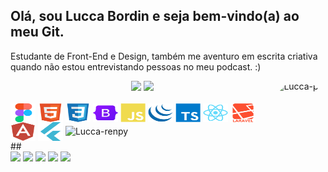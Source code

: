 ## Olá, sou Lucca Bordin e seja bem-vindo(a) ao meu Git.
Estudante de Front-End e Design, também me aventuro em escrita criativa quando não estou entrevistando pessoas no meu podcast. :)
<div align="center">
  <img height="180em" src="https://github-readme-stats.vercel.app/api?username=luccaamvs&show_icons=true&theme=dracula&include_all_commits=true&count_private=true"/>
  <img height="180em" src="https://github-readme-stats.vercel.app/api/top-langs/?username=luccaamvs&layout=compact&langs_count=7&theme=dracula"/>
  <img align="right" alt="Lucca-pic" height="200" style="border-radius:50px;" src="https://cdn.discordapp.com/attachments/350319974444957698/1008273741861617684/lucca-chibi.png">
</div>
<div style="display: inline_block"><br>
  <img align="center" alt="Lucca-figma" height="30" width="40" src="https://raw.githubusercontent.com/devicons/devicon/master/icons/figma/figma-original.svg">
  <img align="center" alt="Lucca-html" height="30" width="40" src="https://raw.githubusercontent.com/devicons/devicon/master/icons/html5/html5-original.svg">
  <img align="center" alt="Lucca-css" height="30" width="40" src="https://raw.githubusercontent.com/devicons/devicon/master/icons/css3/css3-original.svg">
  <img align="center" alt="Lucca-bootstrap" height="30" width="40" src="https://raw.githubusercontent.com/devicons/devicon/master/icons/bootstrap/bootstrap-original.svg">
  <img align="center" alt="Lucca-js" height="30" width="40" src="https://raw.githubusercontent.com/devicons/devicon/master/icons/javascript/javascript-plain.svg">
  <img align="center" alt="Lucca-jquery" height="30" width="40" src="https://github.com/devicons/devicon/blob/master/icons/jquery/jquery-original.svg">
  <img align="center" alt="Lucca-ts" height="30" width="40" src="https://raw.githubusercontent.com/devicons/devicon/master/icons/typescript/typescript-plain.svg">
  <img align="center" alt="Lucca-React" height="30" width="40" src="https://raw.githubusercontent.com/devicons/devicon/master/icons/react/react-original.svg">
  <img align="center" alt="Lucca-laravel" height="30" width="40" src="https://github.com/devicons/devicon/blob/master/icons/laravel/laravel-plain-wordmark.svg">
  <img align="center" alt="Lucca-angular" height="30" width="40" src="https://github.com/devicons/devicon/blob/master/icons/angularjs/angularjs-plain.svg">
  <img align="center" alt="Lucca-flutter" height="30" width="40" src="https://github.com/devicons/devicon/blob/master/icons/flutter/flutter-plain.svg">
  <img align="center" alt="Lucca-renpy" height="30" width="20" src="https://www.renpy.org/static/index-logo.png">
</div>
  ##
<div> 
 <a href="https://youtu.be/qq25lQLCuiM" target="_blank"><img src="https://img.shields.io/badge/YouTube-FF0000?style=for-the-badge&logo=youtube&logoColor=white" target="_blank"></a>
 <a href="https://instagram.com/lucca.brd" target="_blank"><img src="https://img.shields.io/badge/-Instagram-%23E4405F?style=for-the-badge&logo=instagram&logoColor=white" target="_blank"></a>
 <a href="https://discord.gg/ZJWhyBpjJf" target="_blank"><img src="https://img.shields.io/badge/Discord-7289DA?style=for-the-badge&logo=discord&logoColor=white" target="_blank"></a> 
 <a href = "mailto:lbordin.design@gmail.com"><img src="https://img.shields.io/badge/-Gmail-%23333?style=for-the-badge&logo=gmail&logoColor=white" target="_blank"></a> 
 <a href="https://www.linkedin.com/in/lucca-bordin/" target="_blank"><img src="https://img.shields.io/badge/-LinkedIn-%230077B5?style=for-the-badge&logo=linkedin&logoColor=white" target="_blank"></a> 
</div>
